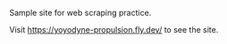Sample site for web scraping practice.

Visit https://yoyodyne-propulsion.fly.dev/ to see the site.

